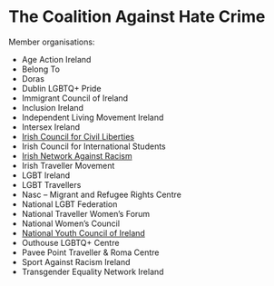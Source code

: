 # The Coalition Against Hate Crime

Member organisations:

* Age Action Ireland
* Belong To
* Doras
* Dublin LGBTQ+ Pride
* Immigrant Council of Ireland
* Inclusion Ireland
* Independent Living Movement Ireland
* Intersex Ireland
* [Irish Council for Civil Liberties](ICCL.md)
* Irish Council for International Students
* [Irish Network Against Racism](INAR.md)
* Irish Traveller Movement
* LGBT Ireland
* LGBT Travellers
* Nasc – Migrant and Refugee Rights Centre
* National LGBT Federation
* National Traveller Women’s Forum
* National Women’s Council
* [National Youth Council of Ireland](NYCI.md)
* Outhouse LGBTQ+ Centre
* Pavee Point Traveller & Roma Centre
* Sport Against Racism Ireland
* Transgender Equality Network Ireland
